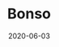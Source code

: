 ---
title: Bonso
description:
image: bonso-jekyll.jpg
preview: https://jekyllthemes.io/theme/bonso-blog-jekyll-theme
date: 2020-06-03
---